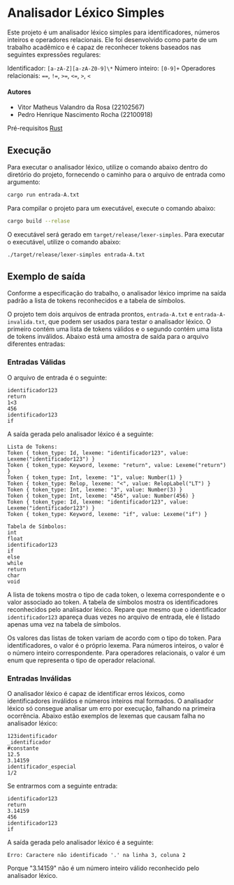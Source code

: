 # Analisador Léxico Simples

Este projeto é um analisador léxico simples para identificadores, números inteiros e operadores relacionais. Ele foi desenvolvido como parte de um trabalho acadêmico e é capaz de reconhecer tokens baseados nas seguintes expressões regulares:

Identificador: `[a-zA-Z][a-zA-Z0-9]\*`
Número inteiro: `[0-9]+`
Operadores relacionais: `==`, `!=`, `>=`, `<=`, `>`, `<`

#### Autores

- Vitor Matheus Valandro da Rosa (22102567)
- Pedro Henrique Nascimento Rocha (22100918)

Pré-requisitos
[Rust](https://www.rust-lang.org/tools/install)

## Execução

Para executar o analisador léxico, utilize o comando abaixo dentro do diretório do projeto, fornecendo o caminho para o arquivo de entrada como argumento:

```sh
cargo run entrada-A.txt
```

Para compilar o projeto para um executável, execute o comando abaixo:

```sh
cargo build --relase
```

O executável será gerado em `target/release/lexer-simples`.
Para executar o executável, utilize o comando abaixo:

```sh
./target/release/lexer-simples entrada-A.txt
```

## Exemplo de saída

Conforme a especificação do trabalho, o analisador léxico imprime na saída padrão a lista de tokens reconhecidos e a tabela de símbolos.

O projeto tem dois arquivos de entrada prontos, `entrada-A.txt` e `entrada-A-invalida.txt`, que podem ser usados para testar o analisador léxico. O primeiro contém uma lista de tokens válidos e o segundo contém uma lista de tokens inválidos. Abaixo está uma amostra de saída para o arquivo diferentes entradas:

### Entradas Válidas

O arquivo de entrada é o seguinte:

```
identificador123
return
1<3
456
identificador123
if
```

A saída gerada pelo analisador léxico é a seguinte:

```
Lista de Tokens:
Token { token_type: Id, lexeme: "identificador123", value: Lexeme("identificador123") }
Token { token_type: Keyword, lexeme: "return", value: Lexeme("return") }
Token { token_type: Int, lexeme: "1", value: Number(1) }
Token { token_type: Relop, lexeme: "<", value: RelopLabel("LT") }
Token { token_type: Int, lexeme: "3", value: Number(3) }
Token { token_type: Int, lexeme: "456", value: Number(456) }
Token { token_type: Id, lexeme: "identificador123", value: Lexeme("identificador123") }
Token { token_type: Keyword, lexeme: "if", value: Lexeme("if") }

Tabela de Símbolos:
int
float
identificador123
if
else
while
return
char
void
```

A lista de tokens mostra o tipo de cada token, o lexema correspondente e o valor associado ao token. A tabela de símbolos mostra os identificadores reconhecidos pelo analisador léxico. Repare que mesmo que o identificador `identificador123` apareça duas vezes no arquivo de entrada, ele é listado apenas uma vez na tabela de símbolos.

Os valores das listas de token variam de acordo com o tipo do token. Para identificadores, o valor é o próprio lexema. Para números inteiros, o valor é o número inteiro correspondente. Para operadores relacionais, o valor é um enum que representa o tipo de operador relacional.

### Entradas Inválidas

O analisador léxico é capaz de identificar erros léxicos, como identificadores inválidos e números inteiros mal formados. O analisador léxico só consegue analisar um erro por execução, falhando na primeira ocorrência. Abaixo estão exemplos de lexemas que causam falha no analisador léxico:

```
123identificador
_identificador
#constante
12.5
3.14159
identificador_especial
1/2
```

Se entrarmos com a seguinte entrada:

```
identificador123
return
3.14159
456
identificador123
if
```

A saída gerada pelo analisador léxico é a seguinte:

```
Erro: Caractere não identificado '.' na linha 3, coluna 2
```

Porque "3.14159" não é um número inteiro válido reconhecido pelo analisador léxico.
